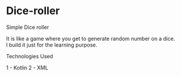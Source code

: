 # Dice-roller
Simple Dice roller

It is like a game where you get to generate random number on a dice.  
I build it just for the learning purpose.  

Technologies Used

1 - Kotlin
2 - XML

